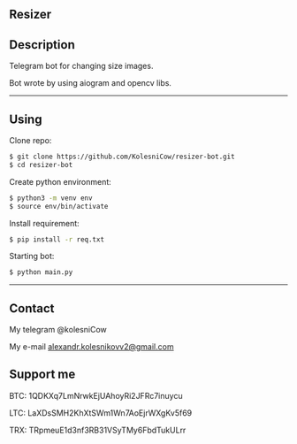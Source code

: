 ## Resizer

## Description

Telegram bot for changing size images.

Bot wrote by using aiogram and opencv libs.

---

## Using

Clone repo:

```Bash
$ git clone https://github.com/KolesniCow/resizer-bot.git
$ cd resizer-bot
```

Create python environment:

```Bash
$ python3 -m venv env
$ source env/bin/activate
```

Install requirement:

```Bash
$ pip install -r req.txt
```

Starting bot:

```Bash
$ python main.py
```

---

## Contact 

My telegram @kolesniCow

My e-mail alexandr.kolesnikovv2@gmail.com

## Support me

BTC: 1QDKXq7LmNrwkEjUAhoyRi2JFRc7inuycu

LTC: LaXDsSMH2KhXtSWm1Wn7AoEjrWXgKv5f69

TRX: TRpmeuE1d3nf3RB31VSyTMy6FbdTukULrr